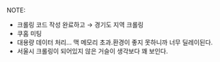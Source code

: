 NOTE:
- 크롤링 코드 작성 완료하고 → 경기도 지역 크롤링
- 쿠홈 미팅
- 대용량 데이터 처리… 맥 메모리 초과.환경이 좋지 못하니까 너무 딜레이된다.
- 서울시 크롤링이 되어있지 않은 거슬이 생각보다 꽤 보인다.